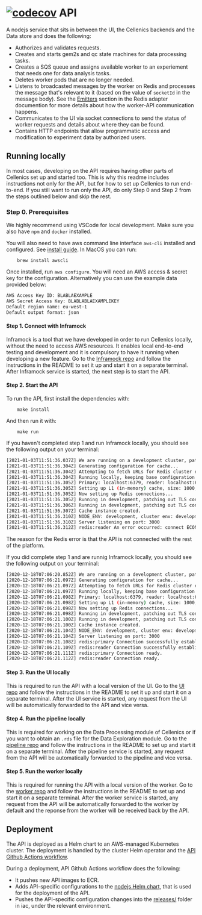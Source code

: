 [![codecov](https://codecov.io/gh/hms-dbmi-cellenics/api/branch/master/graph/badge.svg?token=hC9LshrTQm)](https://codecov.io/gh/hms-dbmi-cellenics/api)
API
======

A nodejs service that sits in between the UI, the Cellenics backends and the Data store and does the following:
- Authorizes and validates requests. 
- Creates and starts gem2s and qc state machines for data processing tasks.
- Creates a SQS queue and assigns available worker to an experiement that needs one for data analysis tasks.
- Deletes worker pods that are no longer needed.
- Listens to broadcasted messages by the worker on Redis and processes the message that's relevant to it (based on the value of `socketId` in the message body).
See the [Emitters](https://socket.io/docs/v4/redis-adapter/#emitter) section in the Redis adapter documention for more details about how the worker-API communication happens.
- Communicates to the UI via socket connections to send the status of worker requests and details about where they can be found.
- Contains HTTP endpoints that allow programmatic access and modification to experiment data by authorized users.

## Running locally

In most cases, developing on the API requires having other parts of Cellenics set up and started too. This is why this readme includes instructions not only for the API, but for how to set up Cellenics to run end-to-end. If you still want to run only the API, do only Step 0 and Step 2 from the steps outlined below and skip the rest.

### Step 0. Prerequisites

We highly recommend using VSCode for local development. Make sure you also have `npm` and `docker` installed.

You will also need to have aws command line interface `aws-cli` installed and configured. See [install guide](https://docs.aws.amazon.com/cli/latest/userguide/install-cliv2.html). In MacOS you can run:

        brew install awscli

Once installed, run `aws configure`. You will need an AWS access & secret key for the configuration. Alternatively you can use the example data provided below:

```bash
AWS Access Key ID: BLABLAEXAMPLE
AWS Secret Access Key: BLABLABLAEXAMPLEKEY
Default region name: eu-west-1
Default output format: json
```

#### Step 1. Connect with Inframock

Inframock is a tool that we have developed in order to run Cellenics locally, without the need to access AWS resources. It enables local end-to-end testing and development and it is compulsory to have it running when developing a new feature.
Go to the [Inframock repo](https://github.com/hms-dbmi-cellenics/inframock) and follow the instructions in the README to set it up and start it on a separate terminal.
After Inframock service is started, the next step is to start the API.

#### Step 2. Start the API

To run the API, first install the dependencies with:

        make install

And then run it with:

        make run

If you haven't completed step 1 and run Inframock locally, you should see the following output on your terminal:

```bash
[2021-01-03T11:51:36.037Z] We are running on a development cluster, patching AWS to use InfraMock endpoint...
[2021-01-03T11:51:36.304Z] Generating configuration for cache...
[2021-01-03T11:51:36.304Z] Attempting to fetch URLs for Redis cluster endpoints...
[2021-01-03T11:51:36.304Z] Running locally, keeping base configuration.
[2021-01-03T11:51:36.305Z] Primary: localhost:6379, reader: localhost:6379
[2021-01-03T11:51:36.305Z] Setting up L1 (in-memory) cache, size: 1000, TTL: 129600000
[2021-01-03T11:51:36.305Z] Now setting up Redis connections...
[2021-01-03T11:51:36.305Z] Running in development, patching out TLS connection.
[2021-01-03T11:51:36.306Z] Running in development, patching out TLS connection.
[2021-01-03T11:51:36.307Z] Cache instance created.
[2021-01-03T11:51:36.310Z] NODE_ENV: development, cluster env: development
[2021-01-03T11:51:36.310Z] Server listening on port: 3000
[2021-01-03T11:51:36.312Z] redis:reader An error occurred: connect ECONNREFUSED 127.0.0.1:6379
```
The reason for the Redis error is that the API is not connected with the rest of the platform.

If you did complete step 1 and are runnig Inframock locally, you should see the following output on your terminal:

```bash
[2020-12-18T07:06:20.852Z] We are running on a development cluster, patching AWS to use InfraMock endpoint...
[2020-12-18T07:06:21.097Z] Generating configuration for cache...
[2020-12-18T07:06:21.097Z] Attempting to fetch URLs for Redis cluster endpoints...
[2020-12-18T07:06:21.097Z] Running locally, keeping base configuration.
[2020-12-18T07:06:21.098Z] Primary: localhost:6379, reader: localhost:6379
[2020-12-18T07:06:21.098Z] Setting up L1 (in-memory) cache, size: 1000, TTL: 129600000
[2020-12-18T07:06:21.098Z] Now setting up Redis connections...
[2020-12-18T07:06:21.098Z] Running in development, patching out TLS connection.
[2020-12-18T07:06:21.100Z] Running in development, patching out TLS connection.
[2020-12-18T07:06:21.100Z] Cache instance created.
[2020-12-18T07:06:21.104Z] NODE_ENV: development, cluster env: development
[2020-12-18T07:06:21.104Z] Server listening on port: 3000
[2020-12-18T07:06:21.108Z] redis:primary Connection successfully established.
[2020-12-18T07:06:21.109Z] redis:reader Connection successfully established.
[2020-12-18T07:06:21.111Z] redis:primary Connection ready.
[2020-12-18T07:06:21.112Z] redis:reader Connection ready.
```

#### Step 3. Run the UI locally
This is required to run the API with a local version of the UI.
Go to the [UI repo](https://github.com/hms-dbmi-cellenics/ui) and follow the instructions in the README to set it up and start it on a separate terminal.
After the UI service is started, any request from the UI will be automatically forwarded to the API and vice versa.

#### Step 4. Run the pipeline locally

This is required for working on the Data Processing module of Cellenics or if you want to obtain an `.rds` file for the Data Exploration module.
Go to the [pipeline repo](https://github.com/hms-dbmi-cellenics/pipeline) and follow the instructions in the README to set up and start it on a separate terminal.
After the pipeline service is started, any request from the API will be automatically forwarded to the pipeline and vice versa.

#### Step 5. Run the worker locally

This is required for running the API with a local version of the worker.
Go to the [worker repo](https://github.com/hms-dbmi-cellenics/worker) and follow the instructions in the README to set up and start it on a separate terminal.
After the worker service is started, any request from the API will be automatically forwarded to the worker by default and the reponse from the worker will be received back by the API.

## Deployment

The API is deployed as a Helm chart to an AWS-managed Kubernetes cluster. The deployment is handled by the cluster Helm operator and the [API Github Actions workflow](https://github.com/hms-dbmi-cellenics/api/blob/master/.github/workflows/ci.yaml). 

During a deployment, API Github Actions workflow does the following:
- It pushes new API images to ECR.
- Adds API-specific configurations to the [nodejs Helm chart](https://github.com/hms-dbmi-cellenics/iac/tree/master/charts/nodejs), that is used for the deployment of the API. 
- Pushes the API-specific configuration changes into the [releases/](https://github.com/hms-dbmi-cellenics/iac/tree/master/releases) folder in iac, under the relevant environment.
